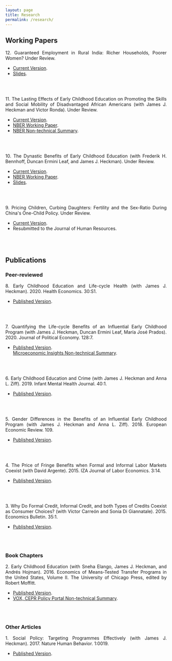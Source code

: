 ```yaml
---
layout: page
title: Research
permalink: /research/
---
```

<style>body {text-align: justify}</style>
## Working Papers

12\. Guaranteed Employment in Rural India: Richer Households, Poorer Women? Under Review.
* [Current Version](https://www.dropbox.com/s/t5yf0jjfln1wh9t/gem_paper_05212021a_jlg.pdf?dl=0).
* [Slides](https://www.dropbox.com/s/bbqf8tf0vyng9hd/gem_slides_december.pdf?dl=0).
<br/>
<br/>

11\. The Lasting Effects of Early Childhood Education on Promoting the Skills and Social Mobility of Disadvantaged African Americans (with James J. Heckman and Victor Ronda). Under Review.
* [Current Version](https://www.dropbox.com/s/6bq3s5zprz0x3wq/perrysecondgen_01152022a_jlg.pdf?dl=0).
* [NBER Working Paper](https://www.dropbox.com/s/j064n60f2pg5mbg/w29057.pdf?dl=0).
* [NBER Non-technical Summary](https://www.nber.org/digest-202110/intergenerational-impacts-perry-preschool-project).
<br/>
<br/>

10\. The Dynastic Benefits of Early Childhood Education (with Frederik H. Bennhoff, Duncan Ermini Leaf, and James J. Heckman). Under Review.
* [Current Version](https://www.dropbox.com/s/k6fgezqkfu7xqm6/perrycba_paper_2021-12-17a_jlg.pdf?dl=0).
* [NBER Working Paper](https://www.dropbox.com/s/6brsiqua5eifvg6/w29004.pdf?dl=0).
* [Slides](https://www.dropbox.com/s/i88eyg77ae0ovfb/perrycba_slides_november_jlg.pdf?dl=0).
<br/>
<br/>

9\. Pricing Children, Curbing Daughters: Fertility and the Sex-Ratio During China's One-Child Policy. Under Review.
* [Current Version](https://www.dropbox.com/s/5ohqyhc3ojbuweh/pricingchildren_paper_jlg_12062021.pdf?dl=0).
* Resubmitted to the Journal of Human Resources.
<br/>
<br/>

## Publications
### Peer-reviewed
8\. Early Childhood Education and Life-cycle Health (with James J. Heckman). 2020. Health Economics. 30:S1.
* [Published Version](https://www.dropbox.com/s/viq16eci1e0kxkn/healtheconomics.pdf?dl=0).
<br/>
<br/>

7\. Quantifying the Life-cycle Benefits of an Influential Early Childhood Program (with James J. Heckman, Duncan Ermini Leaf, María José Prados). 2020. Journal of Political Economy. 128:7.
* [Published Version](https://www.dropbox.com/s/1yinom4vsgl3afc/705718.pdf?dl=0). 
<br/>[Microeconomic Insights Non-technical Summary](https://microeconomicinsights.org/life-cycle-benefits-of-early-childhood-programs-evidence-from-an-influential-early-childhood-program/).
<br/>
<br/>

6\. Early Childhood Education and Crime (with James J. Heckman and Anna L. Ziff). 2019. Infant Mental Health Journal. 40:1.
* [Published Version](https://www.dropbox.com/s/g20mp915abtldpl/earlyandcrime.pdf?dl=0).
<br/>
<br/>

5\. Gender Differences in the Benefits of an Influential Early Childhood Program (with James J. Heckman and Anna L. Ziff). 2018. European Economic Review. 109.
* [Published Version](https://www.dropbox.com/s/q6mowvkjpz1us5h/1-s2.0-S0014292118300953-main.pdf?dl=0).
<br/>
<br/>

4\. The Price of Fringe Benefits when Formal and Informal Labor Markets Coexist (with David Argente). 2015. IZA Journal of Labor Economics. 3:14.
* [Published Version](https://www.dropbox.com/s/11lazt40lqi80wl/s40172-014-0014-0.pdf?dl=0).
<br/>
<br/>

3\. Why Do Formal Credit, Informal Credit, and both Types of Credits Coexist as Consumer Choices? (with Víctor Carreón and Sonia Di Giannatale). 2015. Economics Bulletin. 35:1.
* [Published Version](https://www.dropbox.com/s/zjffr0busvzl8n9/EB-15-V35-I1-P10.pdf?dl=0).
<br/>
<br/>

### Book Chapters
2\. Early Childhood Education (with Sneha Elango, James J. Heckman, and Andrés Hojman). 2016. Economics of Means-Tested Transfer Programs in the United States, Volume II. The University of Chicago Press, edited by Robert Moffitt.
* [Published Version](https://www.dropbox.com/s/u60uewgz4asd5os/c13489.pdf?dl=0).
* [VOX, CEPR Policy Portal Non-technical Summary](https://voxeu.org/article/early-childhood-education-and-social-mobility).
<br/>
<br/>

### Other Articles
1\. Social Policy: Targeting Programmes Effectively (with James J. Heckman). 2017. Nature Human Behavior. 1:0019.
* [Published Version](https://www.dropbox.com/s/8rktlxe288yrr2t/s41562-016-0019.pdf?dl=0).